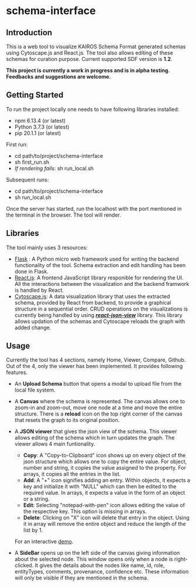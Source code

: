 # schema-interface

## Introduction

This is a web tool to visualize KAIROS Schema Format generated schemas using Cytoscape.js and React.js. The tool also allows editing of these schemas for curation purpose. Current supported SDF version is **1.2**.

**This project is currently a work in progress and is in alpha testing. Feedbacks and suggestions are welcome.**

## Getting Started

To run the project locally one needs to have following libraries installed:

* npm 6.13.4 (or latest)
* Python 3.7.3 (or latest)
* pip 20.1.1 (or latest)

First run:

* cd path/to/project/schema-interface
* sh first_run.sh
* _If rendering fails_: sh run_local.sh 

Subsequent runs:

* cd path/to/project/schema-interface
* sh run_local.sh

Once the server has started, run the localhost with the port mentioned in the terminal in the browser. The tool will render.

## Libraries

The tool mainly uses 3 resources:

* [Flask](https://flask.palletsprojects.com/en/1.1.x/) : A Python micro web framework used for writing the backend functionality of the tool. Schema extraction and edit handling has been done in Flask.
* [React.js](https://reactjs.org/): A frontend JavaScript library responible for rendering the UI. All the interactions between the visualization and the backend framwork is handled by React.
* [Cytoscape.js](https://js.cytoscape.org/): A data visualization library that uses the extracted schema, provided by React from backend, to provide a graphical structure in a sequential order. CRUD operations on the visualizations is currently being handled by using _**[react-json-view](https://github.com/mac-s-g/react-json-view/blob/master/README.md)**_ library. This library allows updation of the schemas and Cytoscape reloads the graph with added change.

## Usage

Currently the tool has 4 sections, namely Home, Viewer, Compare, Github. Out of the 4, only the viewer has been implemented. It provides following features.

* An **Upload Schema** button that opens a modal to upload file from the local file system.
* A **Canvas** where the schema is represented. The canvas allows one to zoom-in and zoom-out, move one node at a time and move the entire structure. There is a **reload** icon on the top right corner of the canvas that resets the graph to its original position.
* A **JSON viewer** that gives the json view of the schema. This viewer allows editing of the schema which in turn updates the graph. The viewer allows 4 main funtionality.
  * **Copy**: A "Copy-to-Clipboard" icon shows up on every object of the json structure which allows one to copy the entire value. For object, number and string, it copies the value assigned to the property. For arrays, it copies all the entries in the list.
  * **Add**: A "+" icon signifies adding an entry. Within objects, it expects a key and initialize it with "NULL" which can then be edited to the required value. In arrays, it expects a value in the form of an object or a string.
  * **Edit**: Selecting "notepad-with-pen" icon allows editing the value of the respective key. This option is missing in arrays.
  * **Delete**: Clicking on "X" icon will delete that entry in the object. Using it in array will remove the entire object and reduce the length of the list by 1.
  
  For an interactive [demo](https://mac-s-g.github.io/react-json-view/demo/dist/).
* A **SideBar** opens up on the left side of the canvas giving information about the selected node. This window opens only when a node is right-clicked. It gives the details about the nodes like name, id, role, entityTypes, comments, provenance, confidence etc. These information will only be visible if they are mentioned in the schema.

